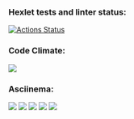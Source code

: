 ### Hexlet tests and linter status:
[![Actions Status](https://github.com/irinaPilkova/python-project-lvl1/workflows/hexlet-check/badge.svg)](https://github.com/irinaPilkova/python-project-lvl1/actions)

### Code Climate:
<a href="https://codeclimate.com/github/irinaPilkova/python-project-lvl1/maintainability"><img src="https://api.codeclimate.com/v1/badges/43561ada62a82e93237d/maintainability" /></a>

### Asciinema:
<a href="https://asciinema.org/a/aofucuGEIdlBza4dZvBYdsYDD" target="_blank"><img src="https://asciinema.org/a/aofucuGEIdlBza4dZvBYdsYDD.svg" /></a>
<a href="https://asciinema.org/a/GH1aDVWXVgFEKhpMDoo9UwALS" target="_blank"><img src="https://asciinema.org/a/GH1aDVWXVgFEKhpMDoo9UwALS.svg" /></a>
<a href="https://asciinema.org/a/d0dvlwGrOfdL0PSEeN6PkIhHI" target="_blank"><img src="https://asciinema.org/a/d0dvlwGrOfdL0PSEeN6PkIhHI.svg" /></a>
<a href="https://asciinema.org/a/xVHx1mcqWvm5Rr985S4Oosmq0" target="_blank"><img src="https://asciinema.org/a/xVHx1mcqWvm5Rr985S4Oosmq0.svg" /></a>
<a href="https://asciinema.org/a/NY5GqXFWPgsQ5GqbzWrtmrlJf" target="_blank"><img src="https://asciinema.org/a/NY5GqXFWPgsQ5GqbzWrtmrlJf.svg" /></a>

